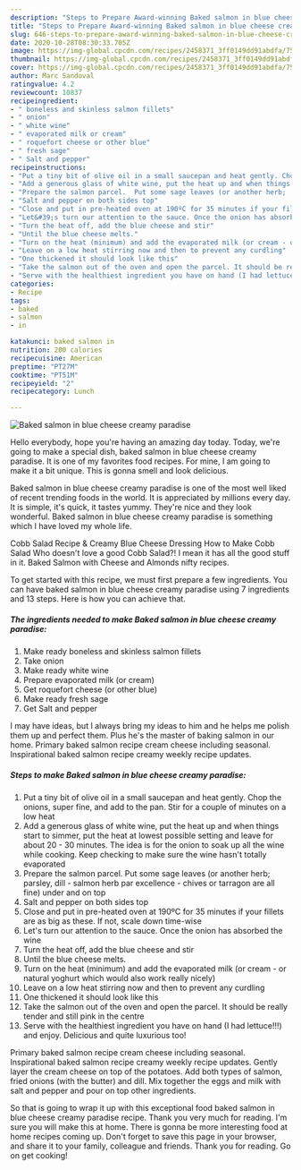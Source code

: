 ```yaml
---
description: "Steps to Prepare Award-winning Baked salmon in blue cheese creamy paradise"
title: "Steps to Prepare Award-winning Baked salmon in blue cheese creamy paradise"
slug: 646-steps-to-prepare-award-winning-baked-salmon-in-blue-cheese-creamy-paradise
date: 2020-10-28T08:30:33.705Z
image: https://img-global.cpcdn.com/recipes/2458371_3ff0149dd91abdfa/751x532cq70/baked-salmon-in-blue-cheese-creamy-paradise-recipe-main-photo.jpg
thumbnail: https://img-global.cpcdn.com/recipes/2458371_3ff0149dd91abdfa/751x532cq70/baked-salmon-in-blue-cheese-creamy-paradise-recipe-main-photo.jpg
cover: https://img-global.cpcdn.com/recipes/2458371_3ff0149dd91abdfa/751x532cq70/baked-salmon-in-blue-cheese-creamy-paradise-recipe-main-photo.jpg
author: Marc Sandoval
ratingvalue: 4.2
reviewcount: 10837
recipeingredient:
- " boneless and skinless salmon fillets"
- " onion"
- " white wine"
- " evaporated milk or cream"
- " roquefort cheese or other blue"
- " fresh sage"
- " Salt and pepper"
recipeinstructions:
- "Put a tiny bit of olive oil in a small saucepan and heat gently. Chop the onions, super fine, and add to the pan. Stir for a couple of minutes on a low heat"
- "Add a generous glass of white wine, put the heat up and when things start to simmer, put the heat at lowest possible setting and leave for about 20 - 30 minutes. The idea is for the onion to soak up all the wine while cooking. Keep checking to make sure the wine hasn&#39;t totally evaporated"
- "Prepare the salmon parcel.  Put some sage leaves (or another herb;  parsley, dill - salmon herb par excellence - chives or tarragon are all fine) under and on top"
- "Salt and pepper on both sides top"
- "Close and put in pre-heated oven at 190ºC for 35 minutes if your fillets are as big as these. If not, scale down time-wise"
- "Let&#39;s turn our attention to the sauce. Once the onion has absorbed the wine"
- "Turn the heat off, add the blue cheese and stir"
- "Until the blue cheese melts."
- "Turn on the heat (minimum) and add the evaporated milk (or cream - or natural yoghurt which would also work really nicely)"
- "Leave on a low heat stirring now and then to prevent any curdling"
- "One thickened it should look like this"
- "Take the salmon out of the oven and open the parcel. It should be really tender and still pink in the centre"
- "Serve with the healthiest ingredient you have on hand (I had lettuce!!!) and enjoy. Delicious and quite luxurious too!"
categories:
- Recipe
tags:
- baked
- salmon
- in

katakunci: baked salmon in 
nutrition: 200 calories
recipecuisine: American
preptime: "PT27M"
cooktime: "PT51M"
recipeyield: "2"
recipecategory: Lunch

---
```



![Baked salmon in blue cheese creamy paradise](https://img-global.cpcdn.com/recipes/2458371_3ff0149dd91abdfa/751x532cq70/baked-salmon-in-blue-cheese-creamy-paradise-recipe-main-photo.jpg)

Hello everybody, hope you're having an amazing day today. Today, we're going to make a special dish, baked salmon in blue cheese creamy paradise. It is one of my favorites food recipes. For mine, I am going to make it a bit unique. This is gonna smell and look delicious.

Baked salmon in blue cheese creamy paradise is one of the most well liked of recent trending foods in the world. It is appreciated by millions every day. It is simple, it's quick, it tastes yummy. They're nice and they look wonderful. Baked salmon in blue cheese creamy paradise is something which I have loved my whole life.

Cobb Salad Recipe &amp; Creamy Blue Cheese Dressing How to Make Cobb Salad Who doesn&#39;t love a good Cobb Salad?! I mean it has all the good stuff in it. Baked Salmon with Cheese and Almonds nifty recipes.


To get started with this recipe, we must first prepare a few ingredients. You can have baked salmon in blue cheese creamy paradise using 7 ingredients and 13 steps. Here is how you can achieve that.

<!--inarticleads1-->

##### The ingredients needed to make Baked salmon in blue cheese creamy paradise:

1. Make ready  boneless and skinless salmon fillets
1. Take  onion
1. Make ready  white wine
1. Prepare  evaporated milk (or cream)
1. Get  roquefort cheese (or other blue)
1. Make ready  fresh sage
1. Get  Salt and pepper


I may have ideas, but I always bring my ideas to him and he helps me polish them up and perfect them. Plus he&#39;s the master of baking salmon in our home. Primary baked salmon recipe cream cheese including seasonal. Inspirational baked salmon recipe creamy weekly recipe updates. 

<!--inarticleads2-->

##### Steps to make Baked salmon in blue cheese creamy paradise:

1. Put a tiny bit of olive oil in a small saucepan and heat gently. Chop the onions, super fine, and add to the pan. Stir for a couple of minutes on a low heat
1. Add a generous glass of white wine, put the heat up and when things start to simmer, put the heat at lowest possible setting and leave for about 20 - 30 minutes. The idea is for the onion to soak up all the wine while cooking. Keep checking to make sure the wine hasn&#39;t totally evaporated
1. Prepare the salmon parcel.  Put some sage leaves (or another herb;  parsley, dill - salmon herb par excellence - chives or tarragon are all fine) under and on top
1. Salt and pepper on both sides top
1. Close and put in pre-heated oven at 190ºC for 35 minutes if your fillets are as big as these. If not, scale down time-wise
1. Let&#39;s turn our attention to the sauce. Once the onion has absorbed the wine
1. Turn the heat off, add the blue cheese and stir
1. Until the blue cheese melts.
1. Turn on the heat (minimum) and add the evaporated milk (or cream - or natural yoghurt which would also work really nicely)
1. Leave on a low heat stirring now and then to prevent any curdling
1. One thickened it should look like this
1. Take the salmon out of the oven and open the parcel. It should be really tender and still pink in the centre
1. Serve with the healthiest ingredient you have on hand (I had lettuce!!!) and enjoy. Delicious and quite luxurious too!


Primary baked salmon recipe cream cheese including seasonal. Inspirational baked salmon recipe creamy weekly recipe updates. Gently layer the cream cheese on top of the potatoes. Add both types of salmon, fried onions (with the butter) and dill. Mix together the eggs and milk with salt and pepper and pour on top other ingredients. 

So that is going to wrap it up with this exceptional food baked salmon in blue cheese creamy paradise recipe. Thank you very much for reading. I'm sure you will make this at home. There is gonna be more interesting food at home recipes coming up. Don't forget to save this page in your browser, and share it to your family, colleague and friends. Thank you for reading. Go on get cooking!

